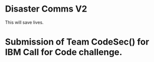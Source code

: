 # Disaster Comms V2
This will save lives.

# Submission of Team CodeSec() for IBM Call for Code challenge.
